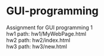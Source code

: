 # GUI-programming<br />
Assignment for GUI programming 1<br />
hw1 path: hw1/MyWebPage.html<br />
hw2 path: hw2/index.html<br />
hw3 path: hw3/new.html

